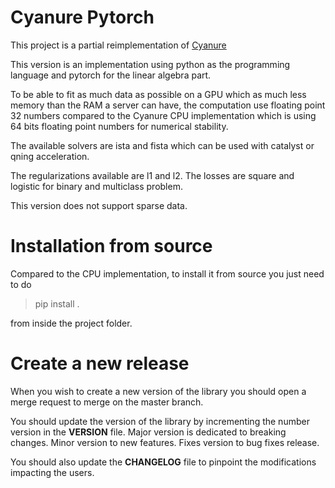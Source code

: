 # Cyanure Pytorch

This project is a partial reimplementation of [Cyanure](https://github.com/inria-thoth/cyanure)


This  version is an implementation using python as the programming language and pytorch for the linear algebra part.

To be able to fit as much data as possible on a GPU which as much less memory than the RAM a server can have, the computation use floating point 32 numbers compared to the Cyanure CPU implementation which is using 64 bits floating point numbers for numerical stability.

The available solvers are ista and fista which can be used with catalyst or qning acceleration. 

The regularizations available are l1 and l2. The losses are square and logistic for binary and multiclass problem.

This version does not support sparse data.


Installation from source
========================

Compared to the CPU implementation, to install it from source you just need to do 

> pip install .

from inside the project folder.

Create a new release
====================

When you wish to create a new version of the library you should open a merge 
request to merge on the master branch.

You should update the version of the library by incrementing the number version
in the __VERSION__ file.
Major version is dedicated to breaking changes.
Minor version to new features.
Fixes version to bug fixes release.

You should also update the __CHANGELOG__ file to pinpoint the modifications impacting the users.

